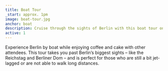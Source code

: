 ```yaml
---
title: Boat Tour
_start: approx. 1pm
image: boat-tour.jpg
anchor: boat
description: Cruise through the sights of Berlin with this boat tour on the Spree
active: 1
---
```


Experience Berlin by boat while enjoying coffee and cake with other attendees. This tour takes you past Berlin’s biggest sights – like the Reichstag and Berliner Dom – and is perfect for those who are still a bit jet-lagged or are not able to walk long distances. 

